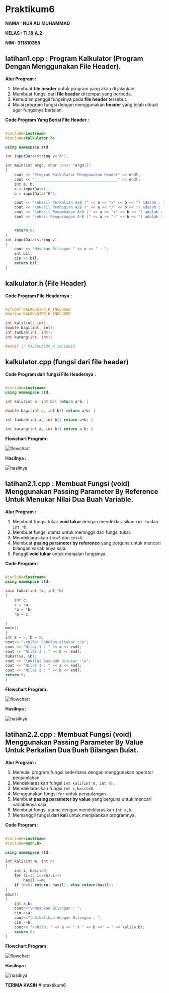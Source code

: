# Praktikum6

**NAMA 	: NUR ALI MUHAMMAD**

**KELAS	: TI.18.A.2**

**NIM	: 311810355**

## latihan1.cpp : Program Kalkulator (Program Dengan Menggunakan File Header).

**Alur Program :**

1. Membuat **file header** untuk program yang akan di jalankan.
2. Membuat fungsi dari **file header** di tempat yang berbeda.
3. Kemudian panggil fungsinya pada **file header** tersebut.
4. Mulai program fungsi dengan menggunakan **header** yang telah dibuat agar fungsinya berjalan.

**Code Program Yang Berisi File Header :**

```c++

#include<iostream>
#include<kalkulator.h>

using namespace std;

int inputData(string v="A");

int main(int argc, char const *argv[])
{
    cout << "Program Kalkulator Menggunakan Header" << endl;
    cout << "_____________________________________" << endl;
    int a, b;
    a = inputData();
    b = inputData("B");

    cout << "\nHasil Perkalian AxB (" << a << "x" << b << ") adalah : " << kali(a, b) << endl;
    cout << "\nHasil Pembagian A/B (" << a << "/" << b << ") adalah : " << bagi(a, b) << endl;
    cout << "\nHasil Penambahan A+B (" << a << "+" << b << ") adalah : " << tambah(a, b)<< endl;
    cout << "\nHasi Pengurangan A-B (" << a << "-" << b << ") adalah : " << kurang(a, b) << endl;


    return 0;
}
int inputData(string v)
{
    cout << "Masukan Bilangan " << v << " : ";
    int bil;
    cin >> bil;
    return bil;
}

```

## kalkulator.h (File Header)

**Code Program File Headernya :**

```c++

#ifndef KALKULATOR_H_INCLUDED
#define KALKULATOR_H_INCLUDED

int kali(int, int);
double bagi(int, int);
int tambah(int, int);
int kurang(int, int);

#endif // KALKULATOR_H_INCLUDED

```

## kalkulator.cpp (fungsi dari file header)

**Code Program dari fungsi File Headernya :**

```c++

#include<iostream>
using namespace std;

int kali(int a, int b){ return a*b; }

double bagi(int a, int b){ return a/b; }

int tambah(int a, int b){ return a+b; }

int kurang(int a, int b){ return a-b; }

```

**Flowchart Program :**

![flowchart](https://raw.githubusercontent.com/alivia1919/praktikum6/master/latihan1/flowchart.png)

**Hasilnya :**

![hasilnya](https://raw.githubusercontent.com/alivia1919/praktikum6/master/latihan1/SS.png)


## latihan2.1.cpp : Membuat Fungsi (void) Menggunakan Passing Parameter By Reference Untuk Menukar Nilai Dua Buah Variable.

**Alur Program :**

1. Membuat fungsi tukar **void tukar** dengan mendeklarasikan `int *a` dan `int *b`.
2. Membuat fungsi utama untuk memnggil dari fungsi tukar.
3. Mendeklarasikan `int=5` dan `int=8`.
4. Membuat **pasing parameter by reference** yang berguna untuk mencari bilangan variablenya saja.
5. Panggil **void tukar** untuk menjalan fungsinya.

**Code Program :**

```c++

#include<iostream>
using namespace std;

void tukar(int *a, int *b)
{
    int c;
    c = *a;
    *a = *b;
    *b = c;

}
main()
{
int a = 5, b = 8;
cout<< "\nNilai Sebelum ditukar :\n";
cout << "Nilai 1 : " << a << endl;
cout << "Nilai 2 : " << b << endl;
tukar(&a, &b);
cout << "\nNilai Sesudah ditukar :\n";
cout << "Nilai 1 : " << a << endl;
cout << "Nilai 2 : " << b << endl;
return 0;
}

```

**Flowchart Program :**

![flowchart](https://raw.githubusercontent.com/alivia1919/praktikum6/master/latihan2.1/flowchart.png)

**Hasilnya :**

![hasilnya](https://raw.githubusercontent.com/alivia1919/praktikum6/master/latihan2.1/SS.png)


## latihan2.2.cpp : Membuat Fungsi (void) Menggunakan Passing Parameter By Value Untuk Perkalian Dua Buah Bilangan Bulat.

**Alur Program :**

1. Memulai program fungsi sederhana dengan menggunakan operator penjumlahan.
2. Mendeklarasikan fungsi `int kali(int m, int n)`.
3. Mendeklarasikan fungsi `int i,hasil=0`.
4. Menggunakan fungsi `for` untuk pengulangan.
5. Membuat **pasing parameter by value** yang berguna untuk mencari variablenya saja.
6. Membuat fungsi utama dengan mendeklarasikan `int a,b`.
7. Memanggil fungsi dari **kali** untuk menjalankan programnya.

**Code Program :**

```c++

#include<iostream>
#include<math.h>

using namespace std;

int kali(int m, int n)
{
    int i, hasil=0;
    for (i=1; i<=(n);i++)
        hasil +=m;
    if (n<0) return(-hasil); else return(hasil);
}
main()
{
    int a,b;
    cout<<"\nMasukan Bilangan : ";
    cin >>a;
    cout<<"\nDikalikan dengan Bilangan : ";
    cin >>b;
    cout<< "\nNilai " << a << " X " << b <<" = " << kali(a,b);
    return 0;
}

```

**Flowchart Program :**

![flowchart](https://raw.githubusercontent.com/alivia1919/praktikum6/master/latihan2.2/flowchart.png)

**Hasilnya :**

![hasilnya](https://raw.githubusercontent.com/alivia1919/praktikum6/master/latihan2.2/SS.png)


**TERIMA KASIH** # praktikum6
